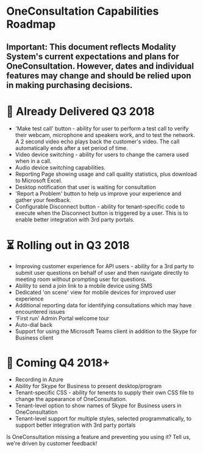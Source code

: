# OneConsultation Capabilities Roadmap

## Important: This document reflects Modality System's current expectations and plans for OneConsultation. However, dates and individual features may change and should be relied upon in making purchasing decisions.

# :rocket:  Already Delivered Q3 2018

* 'Make test call' button - ability for user to perform a test call to verify their webcam, microphone and speakers work, and to test the network. A 2 second video echo plays back the customer's video. The call automatically ends after a set period of time. 
* Video device switching - ability for users to change the camera used when in a call.
* Audio device switching capabilities.
* Reporting Page showing usage and call quality statistics, plus download to Microsoft Excel.
* Desktop notification that user is waiting for consultation
* 'Report a Problem' button to help us improve your experience and gather your feedback.
* Configurable Disconnect button - ability for tenant-specific code to execute when the Disconnect button is triggered by a user. This is to enable better integration with 3rd party portals.

# :hourglass_flowing_sand: Rolling out in Q3 2018

* Improving customer experience for API users - ability for a 3rd party to submit user questions on behalf of user and then navigate directly to meeting room without prompting user for questions.
* Ability to send a join link to a mobile device using SMS
* Dedicated 'on scene' view for mobile devices for improved user experience
* Additional reporting data for identifying consultations which may have encountered issues
* 'First run' Admin Portal welcome tour
* Auto-dial back
* Support for using the Microsoft Teams client in addition to the Skype for Business client

# :calendar: Coming Q4 2018+

* Recording in Azure
* Ability for Skype for Business to present desktop/program
* Tenant-specific CSS - ability for tenents to supply their own CSS file to change the appearance of OneConsultation.
* Tenant-level option to show names of Skype for Business users in OneConsultation
* Tenant-level support for multiple styles, selected programmatically, to support better integration with 3rd party portals

Is OneConsultation missing a feature and preventing you using it? Tell us, we're driven by customer feedback!
